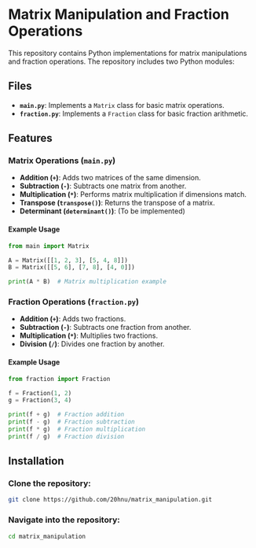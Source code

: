 # Matrix Manipulation and Fraction Operations

This repository contains Python implementations for matrix manipulations and fraction operations. The repository includes two Python modules:

## Files
- **`main.py`**: Implements a `Matrix` class for basic matrix operations.
- **`fraction.py`**: Implements a `Fraction` class for basic fraction arithmetic.

## Features

### Matrix Operations (`main.py`)
- **Addition (`+`)**: Adds two matrices of the same dimension.
- **Subtraction (`-`)**: Subtracts one matrix from another.
- **Multiplication (`*`)**: Performs matrix multiplication if dimensions match.
- **Transpose (`transpose()`)**: Returns the transpose of a matrix.
- **Determinant (`determinant()`)**: (To be implemented)

#### Example Usage
```python
from main import Matrix

A = Matrix([[1, 2, 3], [5, 4, 8]])
B = Matrix([[5, 6], [7, 8], [4, 0]])

print(A * B)  # Matrix multiplication example
```

### Fraction Operations (`fraction.py`)
- **Addition (`+`)**: Adds two fractions.
- **Subtraction (`-`)**: Subtracts one fraction from another.
- **Multiplication (`*`)**: Multiplies two fractions.
- **Division (`/`)**: Divides one fraction by another.

#### Example Usage
```python
from fraction import Fraction

f = Fraction(1, 2)
g = Fraction(3, 4)

print(f + g)  # Fraction addition
print(f - g)  # Fraction subtraction
print(f * g)  # Fraction multiplication
print(f / g)  # Fraction division
```

## Installation
### Clone the repository:
```bash
git clone https://github.com/20hnu/matrix_manipulation.git
```
### Navigate into the repository:
```bash
cd matrix_manipulation
```


